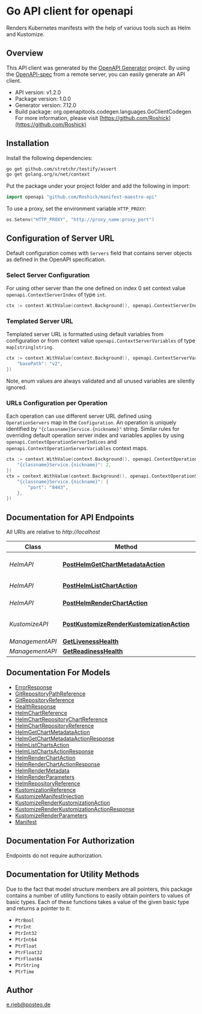# Go API client for openapi

Renders Kubernetes manifests with the help of various tools such as Helm and Kustomize.

## Overview
This API client was generated by the [OpenAPI Generator](https://openapi-generator.tech) project.  By using the [OpenAPI-spec](https://www.openapis.org/) from a remote server, you can easily generate an API client.

- API version: v1.2.0
- Package version: 1.0.0
- Generator version: 7.12.0
- Build package: org.openapitools.codegen.languages.GoClientCodegen
For more information, please visit [https://github.com/Roshick](https://github.com/Roshick)

## Installation

Install the following dependencies:

```sh
go get github.com/stretchr/testify/assert
go get golang.org/x/net/context
```

Put the package under your project folder and add the following in import:

```go
import openapi "github.com/Roshick/manifest-maestro-api"
```

To use a proxy, set the environment variable `HTTP_PROXY`:

```go
os.Setenv("HTTP_PROXY", "http://proxy_name:proxy_port")
```

## Configuration of Server URL

Default configuration comes with `Servers` field that contains server objects as defined in the OpenAPI specification.

### Select Server Configuration

For using other server than the one defined on index 0 set context value `openapi.ContextServerIndex` of type `int`.

```go
ctx := context.WithValue(context.Background(), openapi.ContextServerIndex, 1)
```

### Templated Server URL

Templated server URL is formatted using default variables from configuration or from context value `openapi.ContextServerVariables` of type `map[string]string`.

```go
ctx := context.WithValue(context.Background(), openapi.ContextServerVariables, map[string]string{
	"basePath": "v2",
})
```

Note, enum values are always validated and all unused variables are silently ignored.

### URLs Configuration per Operation

Each operation can use different server URL defined using `OperationServers` map in the `Configuration`.
An operation is uniquely identified by `"{classname}Service.{nickname}"` string.
Similar rules for overriding default operation server index and variables applies by using `openapi.ContextOperationServerIndices` and `openapi.ContextOperationServerVariables` context maps.

```go
ctx := context.WithValue(context.Background(), openapi.ContextOperationServerIndices, map[string]int{
	"{classname}Service.{nickname}": 2,
})
ctx = context.WithValue(context.Background(), openapi.ContextOperationServerVariables, map[string]map[string]string{
	"{classname}Service.{nickname}": {
		"port": "8443",
	},
})
```

## Documentation for API Endpoints

All URIs are relative to *http://localhost*

Class | Method | HTTP request | Description
------------ | ------------- | ------------- | -------------
*HelmAPI* | [**PostHelmGetChartMetadataAction**](docs/HelmAPI.md#posthelmgetchartmetadataaction) | **Post** /rest/api/v1/helm/actions/get-chart-metadata | Get Helm Chart Metadata
*HelmAPI* | [**PostHelmListChartAction**](docs/HelmAPI.md#posthelmlistchartaction) | **Post** /rest/api/v1/helm/actions/list-charts | List all Helm Charts
*HelmAPI* | [**PostHelmRenderChartAction**](docs/HelmAPI.md#posthelmrenderchartaction) | **Post** /rest/api/v1/helm/actions/render-chart | Render Helm Chart
*KustomizeAPI* | [**PostKustomizeRenderKustomizationAction**](docs/KustomizeAPI.md#postkustomizerenderkustomizationaction) | **Post** /rest/api/v1/kustomize/actions/render-kustomization | Render Kustomize Kustomization
*ManagementAPI* | [**GetLivenessHealth**](docs/ManagementAPI.md#getlivenesshealth) | **Get** /health/liveness | 
*ManagementAPI* | [**GetReadinessHealth**](docs/ManagementAPI.md#getreadinesshealth) | **Get** /health/readiness | 


## Documentation For Models

 - [ErrorResponse](docs/ErrorResponse.md)
 - [GitRepositoryPathReference](docs/GitRepositoryPathReference.md)
 - [GitRepositoryReference](docs/GitRepositoryReference.md)
 - [HealthResponse](docs/HealthResponse.md)
 - [HelmChartReference](docs/HelmChartReference.md)
 - [HelmChartRepositoryChartReference](docs/HelmChartRepositoryChartReference.md)
 - [HelmChartRepositoryReference](docs/HelmChartRepositoryReference.md)
 - [HelmGetChartMetadataAction](docs/HelmGetChartMetadataAction.md)
 - [HelmGetChartMetadataActionResponse](docs/HelmGetChartMetadataActionResponse.md)
 - [HelmListChartsAction](docs/HelmListChartsAction.md)
 - [HelmListChartsActionResponse](docs/HelmListChartsActionResponse.md)
 - [HelmRenderChartAction](docs/HelmRenderChartAction.md)
 - [HelmRenderChartActionResponse](docs/HelmRenderChartActionResponse.md)
 - [HelmRenderMetadata](docs/HelmRenderMetadata.md)
 - [HelmRenderParameters](docs/HelmRenderParameters.md)
 - [HelmRepositoryReference](docs/HelmRepositoryReference.md)
 - [KustomizationReference](docs/KustomizationReference.md)
 - [KustomizeManifestInjection](docs/KustomizeManifestInjection.md)
 - [KustomizeRenderKustomizationAction](docs/KustomizeRenderKustomizationAction.md)
 - [KustomizeRenderKustomizationActionResponse](docs/KustomizeRenderKustomizationActionResponse.md)
 - [KustomizeRenderParameters](docs/KustomizeRenderParameters.md)
 - [Manifest](docs/Manifest.md)


## Documentation For Authorization

Endpoints do not require authorization.


## Documentation for Utility Methods

Due to the fact that model structure members are all pointers, this package contains
a number of utility functions to easily obtain pointers to values of basic types.
Each of these functions takes a value of the given basic type and returns a pointer to it:

* `PtrBool`
* `PtrInt`
* `PtrInt32`
* `PtrInt64`
* `PtrFloat`
* `PtrFloat32`
* `PtrFloat64`
* `PtrString`
* `PtrTime`

## Author

e.rieb@posteo.de

